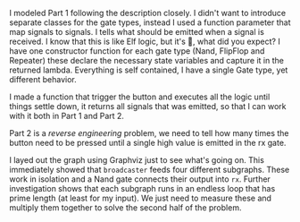 I modeled Part 1 following the description closely. I didn't want to introduce separate
classes for the gate types, instead I used a function parameter that map signals to signals.
I tells what should be emitted when a signal is received. I know that this is like Elf logic, 
but it's 🎄, what did you expect? I have one constructor function for each
gate type (Nand, FlipFlop and Repeater) these declare the necessary state variables
and capture it in the returned lambda. Everything is self contained, I have a single Gate type, 
yet different behavior.

I made a function that trigger the button and executes all the logic until things settle down,
it returns all signals that was emitted, so that I can work with it both in Part 1 and Part 2.

Part 2 is a _reverse engineering_ problem, we need to tell how many times the button need to
be pressed until a single high value is emitted in the rx gate. 

I layed out the graph using Graphviz just to see what's going on. This immediately showed that 
`broadcaster` feeds four different subgraphs. These work in isolation and a Nand gate connects 
their output into `rx`. Further investigation shows that each subgraph runs in an endless loop 
that has prime length (at least for  my input). We just need to measure these and multiply 
them together to solve the second half of the problem.
